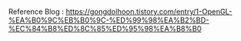 Reference Blog :
https://gongdolhoon.tistory.com/entry/1-OpenGL-%EA%B0%9C%EB%B0%9C-%ED%99%98%EA%B2%BD-%EC%84%B8%ED%8C%85%ED%95%98%EA%B8%B0